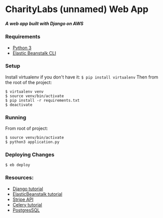# CharityLabs (unnamed) Web App

##### A web app built with Django on AWS

### Requirements
- [Python 3](https://www.python.org/downloads/)
- [Elastic Beanstalk CLI](http://docs.aws.amazon.com/elasticbeanstalk/latest/dg/eb-cli3-install.html)

### Setup

Install virtualenv if you don't have it: `$ pip install virtualenv`
Then from the root of the project:
```
$ virtualenv venv
$ source venv/bin/activate
$ pip install -r requirements.txt
$ deactivate
```

### Running
From root of project:
```
$ source venv/bin/activate
$ python3 application.py
```

### Deploying Changes
```
$ eb deploy
```

### Resources:
- [Django tutorial](http://www.tutorialspoint.com/django/)
- [ElasticBeanstalk tutorial](http://docs.aws.amazon.com/elasticbeanstalk/latest/dg/create-deploy-python-django.html)
- [Stripe API](https://stripe.com/docs/api/python)
- [Celery tutorial](http://celery.readthedocs.io/en/latest/userguide/tasks.html)
- [PostgresSQL](https://www.tutorialspoint.com/postgresql/)